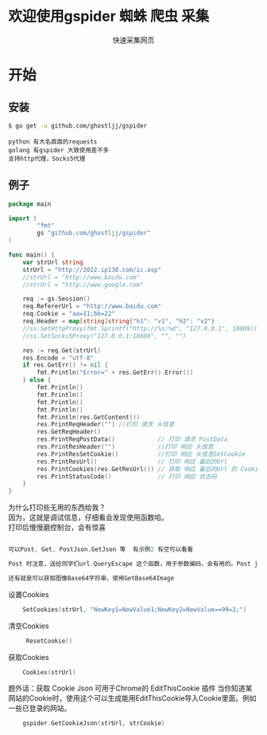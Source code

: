 
<p align="center"> 
  <h1> 欢迎使用gspider 蜘蛛 爬虫 采集 </h1>
</p>


<p align="center">快速采集网页 </p>
 
开始
===============

## 安装
```sh
$ go get -u github.com/ghostljj/gspider
```
```azure
python 有大名鼎鼎的requests
golang 有gspider 大致使用差不多
支持http代理，Socks5代理
```

 
## 例子

```go
package main

import (
        "fmt"
        gs "github.com/ghostljj/gspider"
)

func main() {
	var strUrl string
	strUrl = "http://2022.ip138.com/ic.asp"
	//strUrl = "http://www.baidu.com"
	//strUrl = "http://www.google.com"

	req := gs.Session()
	req.RefererUrl = "http://www.baidu.com"
	req.Cookie = "aa=11;bb=22"
	req.Header = map[string]string{"h1": "v1", "h2": "v2"}
	//ss.SetHttpProxy(fmt.Sprintf("http://%s:%d", "127.0.0.1", 10809))
	//ss.SetSocks5Proxy("127.0.0.1:10808", "", "")

	res := req.Get(strUrl)
	res.Encode = "utf-8"
	if res.GetErr() != nil {
		fmt.Println("Error=" + res.GetErr().Error())
	} else {
		fmt.Println()
		fmt.Println()
		fmt.Println()
		fmt.Println()
		fmt.Println(res.GetContent())
		res.PrintReqHeader("") //打印 请求 头信息
		res.GetReqHeader()
		res.PrintReqPostData()            // 打印 请求 PostData
		res.PrintResHeader("")            //打印 响应 头信息
		res.PrintResSetCookie()           //打印 响应 头信息SetCookie
		res.PrintResUrl()                 // 打印 响应 最后的Url
		res.PrintCookies(res.GetResUrl()) // 获取 响应 最后的Url 的 Cookie
		res.PrintStatusCode()             // 打印 响应 状态码
	}
}
```

为什么打印些无用的东西给我？<br/>
因为，这就是调试信息，仔细看会发现使用函数哈。<br/>
打印后慢慢磨控制台，会有惊喜<br/>

```go

可以Post, Get, PostJson,GetJson 等  有示例2 有空可以看看

Post 时注意，送给同学们url.QueryEscape 这个函数，用于参数编码，会有用的。Post json请忽略

还有就是可以获取图像Base64字符串，使用GetBase64Image
```

设置Cookies
```go
    SetCookies(strUrl, "NewKey1=NewValue1;NewKey2=NewValue==99=2;")
```

清空Cookies
```go
     ResetCookie()
```
获取Cookies
```go
    Cookies(strUrl)
```


题外话：获取 Cookie Json
可用于Chrome的 EditThisCookie 插件
当你知道某网站的Cookie时，使用这个可以生成能用EditThisCookie导入Cookie里面。例如一些已登录的网站。
```go
    gspider.GetCookieJson(strUrl, strCookie)
```
